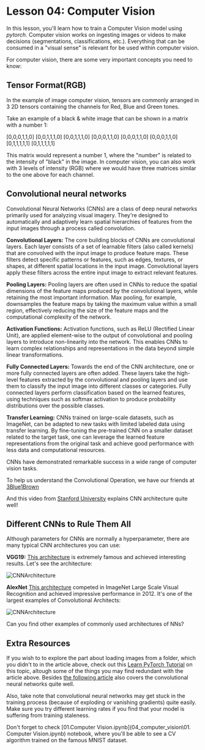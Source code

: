 # Lesson 04: Computer Vision

In this lesson, you'll learn how to train a Computer Vision model using *pytorch*. Computer vision works on ingesting images or videos to make decisions (segmentations, classifications, etc.). Everything that can be consumed in a "visual sense" is relevant for be used within computer vision.

For computer vision, there are some very important concepts you need to know:

## Tensor Format(RGB)

In the example of image computer vision, tensors are commonly arranged in 3 2D tensors containing the channels for Red, Blue and Green tones.

Take an example of a black & white image that can be shown in a matrix with a number 1:

[0,0,0,1,1,0]
[0,0,1,1,1,0]
[0,0,1,1,1,0]
[0,0,0,1,1,0]
[0,0,0,1,1,0]
[0,0,0,1,1,0]
[0,1,1,1,1,1]
[0,1,1,1,1,1]

This matrix would represent a number 1, where the "number" is related to the intensity of "black" in the image. In computer vision, you can also work with 3 levels of intensity (RGB) where we would have three matrices similar to the one above for each channel.

## Convolutional neural networks

Convolutional Neural Networks (CNNs) are a class of deep neural networks primarily used for analyzing visual imagery. They're designed to automatically and adaptively learn spatial hierarchies of features from the input images through a process called convolution.

**Convolutional Layers:** The core building blocks of CNNs are convolutional layers. Each layer consists of a set of learnable filters (also called kernels) that are convolved with the input image to produce feature maps. These filters detect specific patterns or features, such as edges, textures, or shapes, at different spatial locations in the input image. Convolutional layers apply these filters across the entire input image to extract relevant features.

**Pooling Layers:** Pooling layers are often used in CNNs to reduce the spatial dimensions of the feature maps produced by the convolutional layers, while retaining the most important information. Max pooling, for example, downsamples the feature maps by taking the maximum value within a small region, effectively reducing the size of the feature maps and the computational complexity of the network.

**Activation Functions:** Activation functions, such as ReLU (Rectified Linear Unit), are applied element-wise to the output of convolutional and pooling layers to introduce non-linearity into the network. This enables CNNs to learn complex relationships and representations in the data beyond simple linear transformations.

**Fully Connected Layers:** Towards the end of the CNN architecture, one or more fully connected layers are often added. These layers take the high-level features extracted by the convolutional and pooling layers and use them to classify the input image into different classes or categories. Fully connected layers perform classification based on the learned features, using techniques such as softmax activation to produce probability distributions over the possible classes.

**Transfer Learning:** CNNs trained on large-scale datasets, such as ImageNet, can be adapted to new tasks with limited labeled data using transfer learning. By fine-tuning the pre-trained CNN on a smaller dataset related to the target task, one can leverage the learned feature representations from the original task and achieve good performance with less data and computational resources.

CNNs have demonstrated remarkable success in a wide range of computer vision tasks.

To help us understand the Convolutional Operation, we have our friends at [3Blue1Brown](https://www.youtube.com/watch?v=KuXjwB4LzSA&pp=ygUcY29udm9sdXRpb25hbCBuZXVyYWwgbmV0d29yaw%3D%3D)

And this video from [Stanford University](https://www.youtube.com/watch?v=DAOcjicFr1Y&pp=ygUcY29udm9sdXRpb25hbCBuZXVyYWwgbmV0d29yaw%3D%3D) explains CNN architecture quite well!

## Different CNNs to Rule Them All

Although parameters for CNNs are normally a hyperparameter, there are many typical CNN architectures you can use: 

**VGG19:** [This architecture](https://www.researchgate.net/figure/llustration-of-the-network-architecture-of-VGG-19-model-conv-means-convolution-FC-means_fig2_325137356) is extremely famous and achieved interesting results. Let's see the architecture: 

![CNNArchitecture](https://www.researchgate.net/publication/325137356/figure/fig2/AS:670371271413777@1536840374533/llustration-of-the-network-architecture-of-VGG-19-model-conv-means-convolution-FC-means.jpg)

**AlexNet** [This architecture](https://en.wikipedia.org/wiki/AlexNet) competed in ImageNet Large Scale Visual Recognition and achieved impressive performance in 2012. It's one of the largest examples of Convolutional Architects:

![CNNArchitecture](https://pub.mdpi-res.com/remotesensing/remotesensing-09-00848/article_deploy/html/images/remotesensing-09-00848-g001.png?1569499335)

Can you find other examples of commonly used architectures of NNs?

## Extra Resources

If you wish to to explore the part about loading images from a folder, which you didn't to in the article above, check out this [Learn PyTorch Tutorial](https://www.learnpytorch.io/03_pytorch_computer_vision/) on this topic, altough some of the things you may find redundant with the article above. Besides [the following article](https://towardsdatascience.com/convolutional-neural-networks-explained-9cc5188c4939) also covers the convolutional neural networks quite well.

Also, take note that convolutional neural networks may get stuck in the training process (because of exploding or vanishing gradients) quite easily. Make sure you try different learning rates if you find that your model is suffering from training staleness.

Don't forget to check [01.Computer Vision.ipynb](04_computer_vision\01. Computer Vision.ipynb) notebook, where you'll be able to see a CV algorithm trained on the famous MNIST dataset.